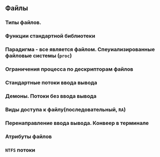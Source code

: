 ## Файлы

### Типы файлов.
### Функции стандартной библиотеки
### Парадигма - все является файлом. Спеуиализированные файловые системы (`proc`)
### Ограничения процесса по дескрипторам файлов
### Стандартные потоки ввода вывода
### Демоны. Потоки без ввода вывода
### Виды доступа к файлу(последовательный, `RA`)
### Перенаправление ввода вывода. Конвеер в терминале
### Атрибуты файлов
### `NTFS` потоки
